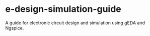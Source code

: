 e-design-simulation-guide
=========================

A guide for electronic circuit design and simulation using gEDA and Ngspice.
